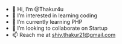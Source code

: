 - 👋 Hi, I’m @Thakur4u
- 👀 I’m interested in learning coding
- 🌱 I’m currently learning PHP
- 💞️ I’m looking to collaborate on Startup
- 📫 Reach me at shiv.thakur21@gmail.com

<!---
Thakur4u/Thakur4u is a ✨ special ✨ repository because its `README.md` (this file) appears on your GitHub profile.
You can click the Preview link to take a look at your changes.
--->
